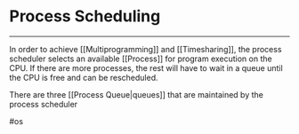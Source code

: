 # Process Scheduling
---
In order to achieve [[Multiprogramming]] and [[Timesharing]], the process scheduler selects an available [[Process]] for program execution on the CPU. If there are more processes, the rest will have to wait in a queue until the CPU is free and can be rescheduled.

There are three [[Process Queue|queues]] that are maintained by the process scheduler

#os